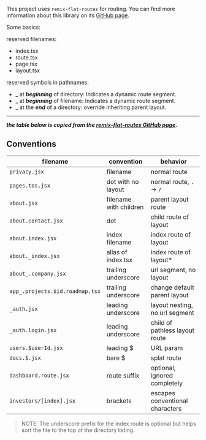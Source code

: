 This project uses `remix-flat-routes` for routing. You can find more information about this library on its [GitHub page](https://github.com/kiliman/remix-flat-routes).

Some basics:

reserved filenames:
- index.tsx
- route.tsx
- page.tsx
- layout.tsx

reserved symbols in pathnames:
- _ at ***beginning*** of directory: Indicates a dynamic route segment.
- _ at ***beginning*** of filename: Indicates a dynamic route segment.
- _ at the ***end*** of a directory: override inheriting parent layout.

---

***the table below is copied from the [remix-flat-routes GitHub page](https://github.com/kiliman/remix-flat-routes).***

## Conventions

| filename                        | convention             | behavior                        |
| ------------------------------- | ---------------------- | ------------------------------- |
| `privacy.jsx`                   | filename               | normal route                    |
| `pages.tos.jsx`                 | dot with no layout     | normal route, `.` -> `/`        |
| `about.jsx`                     | filename with children | parent layout route             |
| `about.contact.jsx`             | dot                    | child route of layout           |
| `about.index.jsx`               | index filename         | index route of layout           |
| `about._index.jsx`              | alias of index.tsx     | index route of layout\*         |
| `about_.company.jsx`            | trailing underscore    | url segment, no layout          |
| `app_.projects.$id.roadmap.tsx` | trailing underscore    | change default parent layout    |
| `_auth.jsx`                     | leading underscore     | layout nesting, no url segment  |
| `_auth.login.jsx`               | leading underscore     | child of pathless layout route  |
| `users.$userId.jsx`             | leading $              | URL param                       |
| `docs.$.jsx`                    | bare $                 | splat route                     |
| `dashboard.route.jsx`           | route suffix           | optional, ignored completely    |
| `investors/[index].jsx`         | brackets               | escapes conventional characters |

> NOTE: The underscore prefix for the index route is optional but helps sort the file to the top of the directory listing.
